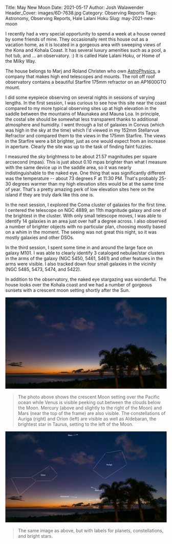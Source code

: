 Title: May New Moon
Date: 2021-05-17
Author: Josh Walawender
Header_Cover: images/6D-7638.jpg
Category: Observing Reports
Tags: Astronomy, Observing Reports, Hale Lalani Hoku
Slug: may-2021-new-moon

I recently had a very special opportunity to spend a week at a house owned by some friends of mine.  They occasionally rent this house out as a vacation home, as it is located in a gorgeous area with sweeping views of the Kona and Kohala Coast.  It has several luxury amenities such as a pool, a hot tub, and ... an observatory. :)  It is called Hale Lalani Hoku, or Home of the Milky Way.

The house belongs to Marj and Roland Christen who own [AstroPhysics](https://www.astro-physics.com), a company that makes high end telescopes and mounts.  The roll off roof observatory contains a beautiful Starfire 175mm refractor on an AP1600GTO mount.

I did some eyepiece observing on several nights in sessions of varying lengths.  In the first session, I was curious to see how this site near the coast compared to my more typical observing sites up at high elevation in the saddle between the mountains of Maunakea and Mauna Loa.  In principle, the costal site should be somewhat less transparent thanks to additional atmosphere and humidity.  I went through a list of galaxies in Corvus (which was high in the sky at the time) which I'd viewed in my 152mm Stellarvue Refractor and compared them to the views in the 175mm Starfire.  The views in the Starfire were a bit brighter, just as one would expect from an increase in aperture.  Clearly the site was up to the task of finding faint fuzzies.

I measured the sky brightness to be about 21.57 magnitudes per square arcsecond (mpas).  This is just about 0.10 mpas brighter than what I measure with the same device up in the saddle area, so it was nearly indistinguishable to the naked eye.  One thing that was significantly different was the temperature -- about 73 degrees F at 11:30 PM.  That's probably 25-30 degrees warmer than my high elevation sites would be at the same time of year.  That's a pretty amazing perk of low elevation sites here on the island if they are truly dark like this one is.

In the next session, I explored the Coma cluster of galaxies for the first time.  I centered the telescope on NGC 4889, an 11th magnitude galaxy and one of the brightest in the cluster.  With only small telescope moves, I was able to identify 14 galaxies in an area just over half a degree across.  I also observed a number of brighter objects with no particular plan, choosing mostly based on a whim in the moment.  The seeing was not great this night, so it was mostly galaxies and other DSOs.

In the third session, I spent some time in and around the large face on galaxy M101.  I was able to clearly identify 3 cataloged nebulae/star clusters in the arms of the galaxy (NGC 5450, 5461, 5461) and other features in the arms were visible.  I also tracked down four small galaxies in the vicinity (NGC 5485, 5473, 5474, and 5422).

In addition to the observatory, the naked eye stargazing was wonderful.  The house looks over the Kohala coast and we had a number of gorgeous sunsets with a crescent moon setting shortly after the Sun.

![The crescent Moon setting over the Pacific ocean while Venus is visible peeking out between the clouds below the Moon.  Mercury (above and slightly to the right of the Moon) and Mars (near the top of the frame) are also visible.](images/6D-7638.jpg)
> The photo above shows the crescent Moon setting over the Pacific ocean while Venus is visible peeking out between the clouds below the Moon.  Mercury (above and slightly to the right of the Moon) and Mars (near the top of the frame) are also visible.  The constellations of Auriga (right) and Orion (left) are visible as well as Aldebaran, the brightest star in Taurus, setting to the left of the Moon.

![The same image as above, but with labels for planets, constellations, and bright stars.](images/6D-7638_labeled.jpg)
> The same image as above, but with labels for planets, constellations, and bright stars.
